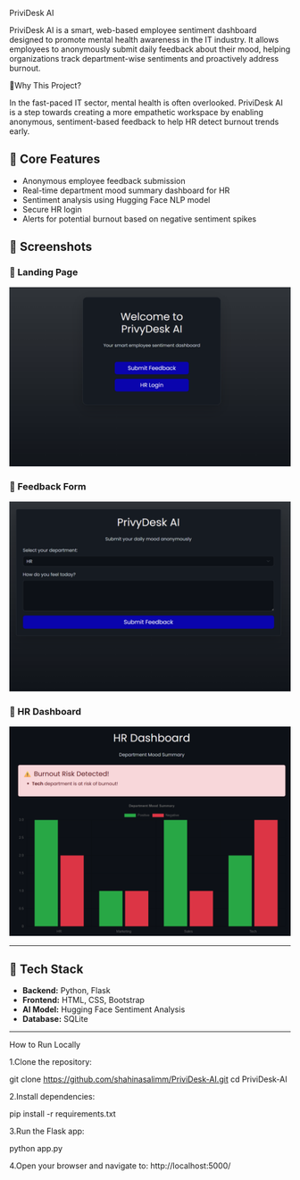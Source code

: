PriviDesk AI


PriviDesk AI is a smart, web-based employee sentiment dashboard designed to promote mental health awareness in the IT industry.
It allows employees to anonymously submit daily feedback about their mood, helping organizations track department-wise sentiments and proactively address burnout.

🌱Why This Project?

In the fast-paced IT sector, mental health is often overlooked.
PriviDesk AI is a step towards creating a more empathetic workspace by enabling anonymous, sentiment-based feedback to help HR detect burnout trends early.

## 🚀 Core Features
- Anonymous employee feedback submission
- Real-time department mood summary dashboard for HR
- Sentiment analysis using Hugging Face NLP model
- Secure HR login
- Alerts for potential burnout based on negative sentiment spikes

## 📸 Screenshots

### 🔹 Landing Page
![Landing Page](screenshots/landing.png)

### 🔹 Feedback Form
![Feedback Form](screenshots/feedback.png)

### 🔹 HR Dashboard
![HR Dashboard](screenshots/dashboard.png)


---

## 🔧 Tech Stack

- **Backend:** Python, Flask
- **Frontend:** HTML, CSS, Bootstrap
- **AI Model:** Hugging Face Sentiment Analysis
- **Database:** SQLite

---


How to Run Locally

1.Clone the repository:

git clone https://github.com/shahinasalimm/PriviDesk-AI.git
cd PriviDesk-AI

2.Install dependencies:

pip install -r requirements.txt

3.Run the Flask app:

python app.py

4.Open your browser and navigate to:
http://localhost:5000/
